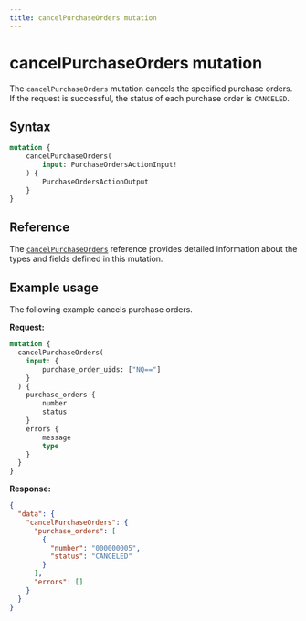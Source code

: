 ```yaml
---
title: cancelPurchaseOrders mutation
---
```


# cancelPurchaseOrders mutation

The `cancelPurchaseOrders` mutation cancels the specified purchase orders. If the request is successful, the status of each purchase order is `CANCELED`.

## Syntax

```graphql
mutation {
    cancelPurchaseOrders(
        input: PurchaseOrdersActionInput!
    ) {
        PurchaseOrdersActionOutput
    }
}
```

## Reference

The [`cancelPurchaseOrders`](https://developer.adobe.com/commerce/webapi/graphql-api/index.html#mutation-cancelPurchaseOrders) reference provides detailed information about the types and fields defined in this mutation.

## Example usage

The following example cancels purchase orders.

**Request:**

``` graphql
mutation {
  cancelPurchaseOrders(
    input: {
        purchase_order_uids: ["NQ=="]
    }
  ) {
    purchase_orders {
        number
        status
    }
    errors {
        message
        type
    }
  }
}
```

**Response:**

``` json
{
  "data": {
    "cancelPurchaseOrders": {
      "purchase_orders": [
        {
          "number": "000000005",
          "status": "CANCELED"
        }
      ],
      "errors": []
    }
  }
}
```
